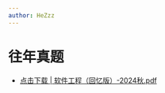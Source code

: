 ```yaml
---
author: HeZzz
---
```


# 往年真题

- [点击下载 | 软件工程（回忆版）-2024秋.pdf](https://cs-speedrun.github.io/cs-speedrun-documents/%E8%BD%AF%E4%BB%B6%E5%B7%A5%E7%A8%8B/%E5%BE%80%E5%B9%B4%E7%9C%9F%E9%A2%98/%E8%BD%AF%E4%BB%B6%E5%B7%A5%E7%A8%8B%EF%BC%88%E5%9B%9E%E5%BF%86%E7%89%88%EF%BC%89-2024%E7%A7%8B.pdf)